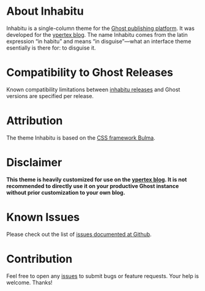 # About Inhabitu

Inhabitu is a single-column theme for the [Ghost publishing platform](https://ghost.org). It was developed for the [ypertex blog](https://blog.ypertex.com). The name Inhabitu comes from the latin expression “in habitu” and means “in disguise”—what an interface theme esentially is there for: to disguise it.

# Compatibility to Ghost Releases

Known compatibility limitations between [inhabitu releases](https://github.com/ypertex/inhabitu-ghost/releases) and Ghost versions are specified per release.

# Attribution

The theme Inhabitu is based on the [CSS framework Bulma](http://bulma.io).

# Disclaimer

**This theme is heavily customized for use on the [ypertex blog](https://blog.ypertex.com). It is not recommended to directly use it on your productive Ghost instance without prior customization to your own blog.**

# Known Issues

Please check out the list of [issues documented at Github](https://github.com/ypertex/inhabitu-ghost/issues).

# Contribution

Feel free to open any [issues](https://github.com/ypertex/inhabitu-ghost/issues/new) to submit bugs or feature requests. Your help is welcome. Thanks!
